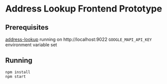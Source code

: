 # Address Lookup Frontend Prototype
## Prerequisites
[address-lookup](https://github.com/hmrc/address-lookup) running on http://localhost:9022
`GOOGLE_MAPI_API_KEY` environment variable set

## Running
```
npm install
npm start
```